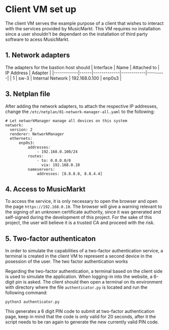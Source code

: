# Client VM set up
The client VM serves the example purpose of a client that wishes to interact with the services provided by MusicMarkt. This VM requires no installation since a user shouldn't be dependant on the installation of third party software to acess MusicMarkt.

## 1. Network adapters
The adapters for the bastion host should 
|  Interface | Name | Attached to | IP Address | Adapter | 
|------------|------|-------------|------------|---------|
| 1 | sw-3 | Internal Network | 192.168.0.100    | enp0s3 | 

## 3. Netplan file
After adding the network adapters, to attach the respective IP addresses, change the `/etc/netplan/01-network-manager-all.yaml` to the following:

```
# Let networkManager manage all devices on this system
network:
  version: 2
  renderer: NetworkManager
  ethernets:
      enp0s3:
          addresses:
              - 192.168.0.100/24
          routes:
              - to: 0.0.0.0/0
                via: 192.168.0.10
          nameservers:
              addresses: [8.8.8.8, 8.8.4.4]
```
## 4. Access to MusicMarkt
To access the service, it is only necessary to open the browser and open the page `https://192.168.0.10`. The browser will give a warning relevant to the signing of an unknown certificate authority, since it was generated and self-signed during the development of this project. For the sake of this project, the user will believe it is a trusted CA and proceed with the risk.

## 5. Two-factor authenticaton
In order to simulate the capabilities of a two-factor authentication service, a terminal is created in the client VM to represent a second device in the posession of the user. The two factor authentication works

Regarding the two-factor authentication, a terminal based on the client side is used to simulate the application. When logging-in into the website, a 6-digit pin is asked. The client should then open a terminal on its environment with directory where the file `authenticator.py` is located and run the following command:
```
python3 authenticator.py 
```
This generates a 6 digit PIN code to submit at two-factor authentication page, keep in mind that the code is only valid for 20 seconds, after it the script needs to be ran again to generate the new currently valid PIN code.
